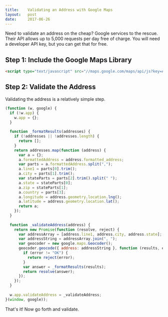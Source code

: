 ```yaml
---
title:    Validating an Address with Google Maps
layout:   post
date:     2017-06-26
---
```


Need to validate an address on the cheap? Google services to the rescue. Their API allows up to 5,000 requests per day free of charge. You will need a developer API key, but you can get that for free.

## Step 1: Include the Google Maps Library

```html
<script type="text/javascript" src="//maps.google.com/maps/api/js?key=AIzaSyCD0DXnm5Q8nqdAzYve83o_9XmFpQgs7KU"></script>
```

## Step 2: Validate the Address

Validating the address is a relatively simple step.

```js
(function (w, google) {
  if (!w.app) {
    w.app = {};
  }
  
  function _formatResults(addresses) {
    if (!addresses || !addresses.length) {
      return [];
    }
    return addresses.map(function (address) {
      var a = {};
      a.formattedAddress = address.formatted_address;
      var parts = a.formattedAddress.split(",");
      a.line1 = parts[0].trim();
      a.city = parts[1].trim();
      var stateParts = parts[2].trim().split(" ");
      a.state = stateParts[0];
      a.zip = stateParts[1];
      a.country = parts[3];
      a.longitude = address.geometry.location.lng();
      a.latitude = address.geometry.location.lat();
      return a;
    });
  }
  
  function _validateAddress(address) {
    return new Promise(function (resolve, reject) {
      var addressArray = [address.line1, address.city, address.state];
      var addressString = addressArray.join(", ");
      var geocoder = new google.maps.Geocoder();
      geocoder.geocode({ address: addressString }, function (results, error) {
        if (error != "OK") {
          return reject(error);
        }
        var answer = _formatResults(results);
        return resolve(answer);
      });
    });
  }
  
  w.app.validateAddress = _validateAddress;
}(window, google));
```

That's it! Now go forth and validate.